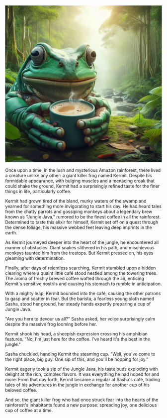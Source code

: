 ![Alt text](frog.jfif)

Once upon a time, in the lush and mysterious Amazon rainforest, there lived a creature unlike any other: a giant killer frog named Kermit. Despite his formidable appearance, with bulging muscles and a menacing croak that could shake the ground, Kermit had a surprisingly refined taste for the finer things in life, particularly coffee.

Kermit had grown tired of the bland, murky waters of the swamp and yearned for something more invigorating to start his day. He had heard tales from the chatty parrots and gossiping monkeys about a legendary brew known as "Jungle Java," rumored to be the finest coffee in all the rainforest. Determined to taste this elixir for himself, Kermit set off on a quest through the dense foliage, his massive webbed feet leaving deep imprints in the earth.

As Kermit journeyed deeper into the heart of the jungle, he encountered all manner of obstacles. Giant snakes slithered in his path, and mischievous monkeys taunted him from the treetops. But Kermit pressed on, his eyes gleaming with determination.

Finally, after days of relentless searching, Kermit stumbled upon a hidden clearing where a quaint little café stood nestled among the towering trees. The aroma of freshly brewed coffee wafted through the air, enticing Kermit's sensitive nostrils and causing his stomach to rumble in anticipation.

With a mighty leap, Kermit bounded into the café, causing the other patrons to gasp and scatter in fear. But the barista, a fearless young sloth named Sasha, stood her ground, her steady hands expertly preparing a cup of Jungle Java.

"Are you here to devour us all?" Sasha asked, her voice surprisingly calm despite the massive frog looming before her.

Kermit shook his head, a sheepish expression crossing his amphibian features. "No, I'm just here for the coffee. I've heard it's the best in the jungle."

Sasha chuckled, handing Kermit the steaming cup. "Well, you've come to the right place, big guy. One sip of this, and you'll be hopping for joy."

Kermit eagerly took a sip of the Jungle Java, his taste buds exploding with delight at the rich, complex flavors. It was everything he had hoped for and more. From that day forth, Kermit became a regular at Sasha's café, trading tales of his adventures in the jungle in exchange for another cup of his beloved coffee.

And so, the giant killer frog who had once struck fear into the hearts of the rainforest's inhabitants found a new purpose: spreading joy, one delicious cup of coffee at a time.
